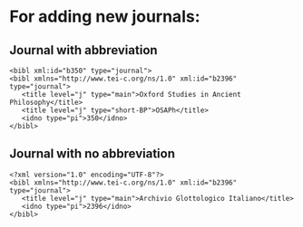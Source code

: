 # For adding new journals:

## Journal with abbreviation

```
<bibl xml:id="b350" type="journal">
<bibl xmlns="http://www.tei-c.org/ns/1.0" xml:id="b2396" type="journal">
   <title level="j" type="main">Oxford Studies in Ancient Philosophy</title>
   <title level="j" type="short-BP">OSAPh</title>
   <idno type="pi">350</idno>
</bibl>
```

## Journal with no abbreviation

```
<?xml version="1.0" encoding="UTF-8"?>
<bibl xmlns="http://www.tei-c.org/ns/1.0" xml:id="b2396" type="journal">
   <title level="j" type="main">Archivio Glottologico Italiano</title>
   <idno type="pi">2396</idno>
</bibl>
```
